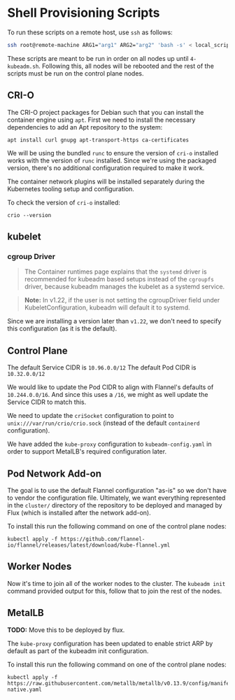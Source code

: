 # Shell Provisioning Scripts

To run these scripts on a remote host, use `ssh` as follows:

```sh
ssh root@remote-machine ARG1="arg1" ARG2="arg2" 'bash -s' < local_script.sh
```

These scripts are meant to be run in order on all nodes up until `4-kubeadm.sh`. Following this,
all nodes will be rebooted and the rest of the scripts must be run on the control plane nodes.

## CRI-O

The CRI-O project packages for Debian such that you can install the container engine using `apt`. First we need to install the necessary dependencies to add an Apt repository to the system:

```shell
apt install curl gnupg apt-transport-https ca-certificates
```

We will be using the bundled `runc` to ensure the version of `cri-o` installed works with the version of `runc` installed. Since we're using the packaged version, there's no additional configuration required to make it work.

The container network plugins will be installed separately during the Kubernetes tooling setup and configuration.

To check the version of `cri-o` installed:

```shell
crio --version
```

## kubelet

### cgroup Driver

> The Container runtimes page explains that the `systemd` driver is recommended for kubeadm based setups instead of the `cgroupfs` driver, because kubeadm manages the kubelet as a systemd service.

> **Note:** In v1.22, if the user is not setting the cgroupDriver field under KubeletConfiguration, kubeadm will default it to systemd.

Since we are installing a version later than `v1.22`, we don't need to specify this configuration (as it is the default).

## Control Plane

The default Service CIDR is `10.96.0.0/12`
The default Pod CIDR is `10.32.0.0/12`

We would like to update the Pod CIDR to align with Flannel's defaults of `10.244.0.0/16`. And since this uses a `/16`, we might as well update the Service CIDR to match this.

We need to update the `criSocket` configuration to point to `unix:///var/run/crio/crio.sock` (instead of the default `containerd` configuration).

We have added the `kube-proxy` configuration to `kubeadm-config.yaml` in order to support MetalLB's required configuration later.

## Pod Network Add-on

The goal is to use the default Flannel configuration "as-is" so we don't have to vendor the configuration file. Ultimately, we want everything represented in the `cluster/` directory of the repository to be deployed and managed by Flux (which is installed after the network add-on).

To install this run the following command on one of the control plane nodes:

```shell
kubectl apply -f https://github.com/flannel-io/flannel/releases/latest/download/kube-flannel.yml
```

## Worker Nodes

Now it's time to join all of the worker nodes to the cluster. The `kubeadm init` command provided output for this, follow that to join the rest of the nodes.

## MetalLB

**TODO:** Move this to be deployed by flux.

The `kube-proxy` configuration has been updated to enable strict ARP by default as part of the kubeadm init configuration.

To install this run the following command on one of the control plane nodes:

```shell
kubectl apply -f https://raw.githubusercontent.com/metallb/metallb/v0.13.9/config/manifests/metallb-native.yaml
```
